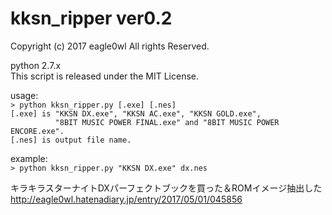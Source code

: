 # kksn_ripper ver0.2

Copyright (c) 2017 eagle0wl All rights Reserved.  

python 2.7.x  
This script is released under the MIT License.  

usage:  
`> python kksn_ripper.py [.exe] [.nes]`  
`[.exe] is "KKSN DX.exe", "KKSN AC.exe", "KKSN GOLD.exe",`  
`          "8BIT MUSIC POWER FINAL.exe" and "8BIT MUSIC POWER ENCORE.exe".`  
`[.nes] is output file name.`  

example:  
`> python kksn_ripper.py "KKSN DX.exe" dx.nes`  

キラキラスターナイトDXパーフェクトブックを買った＆ROMイメージ抽出した  
http://eagle0wl.hatenadiary.jp/entry/2017/05/01/045856

